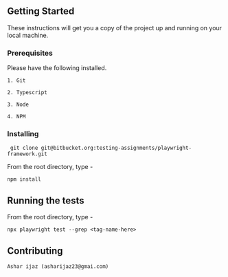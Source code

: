 
## Getting Started

These instructions will get you a copy of the project up and running on your local machine.

### Prerequisites

Please have the following installed.

```
1. Git

2. Typescript

3. Node

4. NPM
```

### Installing

```
 git clone git@bitbucket.org:testing-assignments/playwright-framework.git 
```

From the root directory, type -

```
npm install
```

## Running the tests

From the root directory, type -

```
npx playwright test --grep <tag-name-here>
```

## Contributing

```
Ashar ijaz (asharijaz23@gmai.com)
```